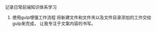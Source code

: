 <!--
 * @Author: tuyongtao1
 * @Date: 2023-07-06 14:05:57
 * @LastEditors: tuyongtao1
 * @LastEditTime: 2023-07-10 09:43:20
 * @Description: 
-->
记录日常前端知识体系学习

1. 使用gulp增强工作流程
将新建文件和文件夹以及文件目录添加的工作交给gulp来完成， 让我专注于文案内容的书写。


